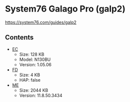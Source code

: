 # System76 Galago Pro (galp2)

https://system76.com/guides/galp2

## Contents
- [EC](./ec.rom)
  - Size: 128 KB
  - Model: N130BU
  - Version: 1.05.06
- [FD](./fd.rom)
  - Size: 4 KB
  - HAP: false
- [ME](./me.rom)
  - Size: 2044 KB
  - Version: 11.8.50.3434
